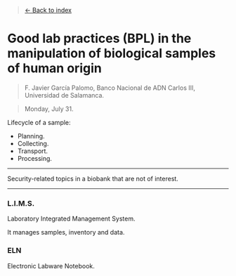 > [<- Back to index](README.md)

# Good lab practices (BPL) in the manipulation of biological samples of human origin

> F. Javier García Palomo, Banco Nacional de ADN Carlos III, Universidad de Salamanca.

> Monday, July 31.

Lifecycle of a sample:
 - Planning.
 - Collecting.
 - Transport.
 - Processing.

----

Security-related topics in a biobank that are not of interest.

----

### L.I.M.S.
Laboratory Integrated Management System.

It manages samples, inventory and data.

### ELN
Electronic Labware Notebook.
